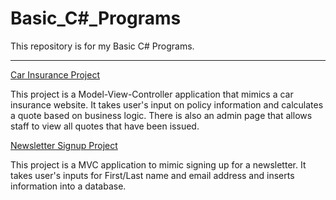 # Basic_C#_Programs
 This repository is for my Basic C# Programs.

---

[Car Insurance Project]([https://jckyagno.github.io/Basic_HTML_and_CSS/](https://github.com/jckyagno/Basic_C-Sharp_Programs/tree/main/CarInsurance/CarInsurance))

This project is a Model-View-Controller application that mimics a car insurance website. It takes user's input on policy information and calculates a quote based on business logic. There is also an admin page that allows staff to view all quotes that have been issued.

[Newsletter Signup Project](https://github.com/jckyagno/Basic_C-Sharp_Programs/tree/main/NewsletterAppMVC/NewsletterAppMVC)

This project is a MVC application to mimic signing up for a newsletter. It takes user's inputs for First/Last name and email address and inserts information into a database.

